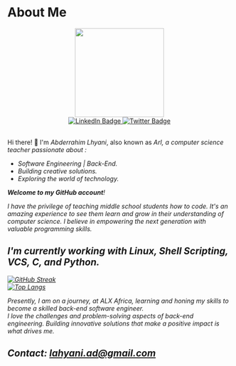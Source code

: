 # About Me

<div id="header" align="center">
  <img src="https://media.giphy.com/media/Cg9oeBXqFayCq26ggf/giphy.gif" width="200"/>
  <div id="badges">
    <a href="https://linkedin.com/in/aderhm">
      <img src="https://img.shields.io/badge/LinkedIn-blue?style=for-the-badge&logo=linkedin&logoColor=white" alt="LinkedIn Badge"/>
    </a>
    <a href="https://twitter.com/aaderhm">
      <img src="https://img.shields.io/badge/Twitter-blue?style=for-the-badge&logo=twitter&logoColor=white" alt="Twitter Badge"/>
    </a>
  </div>
</div>
<br />

<p>
  Hi there! 👋 I'm <i>Abderrahim Lhyani</i>, also known as <i>Arl<i>, a computer science teacher passionate about :
    <ul>
      <li>Software Engineering | Back-End.</li>
      <li>Building creative solutions.</li>
      <li>Exploring the world of technology.</li>
    </ul>
    <b>Welcome to my GitHub account</b>!
</p>
<p>
  I have the privilege of teaching middle school students how to code. It's an amazing experience to see them learn and grow in their understanding of computer science. I believe in empowering the next generation with valuable programming skills.
</p>

## I'm currently working with Linux, Shell Scripting, VCS, C, and Python.

[![GitHub Streak](http://github-readme-streak-stats.herokuapp.com?user=aderhm&exclude_days=Sun%2CSat)](https://git.io/streak-stats)
<br />
[![Top Langs](https://github-readme-stats.vercel.app/api/top-langs/?username=aderhm&layout=compact&theme=vision-friendly-dark)](https://github.com/anuraghazra/github-readme-stats)

Presently, I am on a journey, at ALX Africa, learning and honing my skills to become a skilled back-end software engineer.<br />
I love the challenges and problem-solving aspects of back-end engineering. Building innovative solutions that make a positive impact is what drives me.

## Contact:  lahyani.ad@gmail.com
